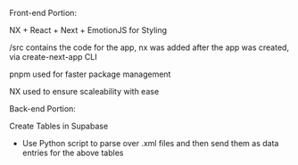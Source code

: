 Front-end Portion:

NX + React + Next + EmotionJS for Styling

/src contains the code for the app, nx was added after the app was created, via create-next-app CLI

pnpm used for faster package management

NX used to ensure scaleability with ease


Back-end Portion:

Create Tables in Supabase

- Use Python script to parse over .xml files and then send them as data entries for the above tables




